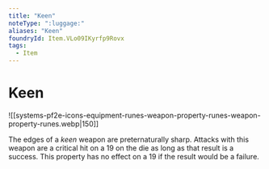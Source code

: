 ```yaml
---
title: "Keen"
noteType: ":luggage:"
aliases: "Keen"
foundryId: Item.VLo09IKyrfp9Rovx
tags:
  - Item
---
```


# Keen
![[systems-pf2e-icons-equipment-runes-weapon-property-runes-weapon-property-runes.webp|150]]

The edges of a _keen_ weapon are preternaturally sharp. Attacks with this weapon are a critical hit on a 19 on the die as long as that result is a success. This property has no effect on a 19 if the result would be a failure.
